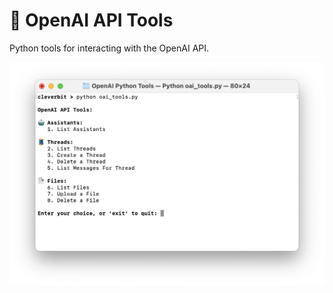 # 🔹 OpenAI API Tools
Python tools for interacting with the OpenAI API.

![Screenshot](readme-image.png)